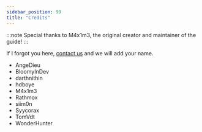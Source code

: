 ```yaml
---
sidebar_position: 99
title: "Credits"
---
```


:::note
Special thanks to M4x1m3, the original creator and maintainer of the guide!
:::

If I forgot you here, [contact us](https://github.com/Omega-Numworks/Omega-Guide) and we will add your name.

+ AngeDieu
+ BloomyInDev
+ darthnithin
+ hdboye
+ M4x1m3
+ Rathmox
+ siim0n
+ Syycorax
+ TomVdt
+ WonderHunter
